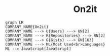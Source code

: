 <h1 align="center">On2it</h1>

```mermaid
graph LR
COMPANY_NAME{On2it}
COMPANY_NAME ---> U{Users} ---> UN[2]
COMPANY_NAME ---> R{Repositories} ---> RN[2]
COMPANY_NAME ---> G{Gists} ---> GN[163]
COMPANY_NAME ---> ML{Most Used<br>Languages}
ML --> JavaScript[JavaScript]
```

